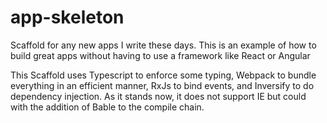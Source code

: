 # app-skeleton
Scaffold for any new apps I write these days. This is an example of how to build great apps without having to use a framework like React or Angular

This Scaffold uses Typescript to enforce some typing, Webpack to bundle everything in an efficient manner, RxJs to bind events, and Inversify to do dependency injection. As it stands now, it does not support IE but could with the addition of Bable to the compile chain.


